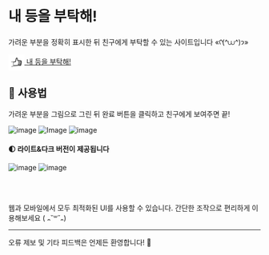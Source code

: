# 내 등을 부탁해!

가려운 부분을 정확히 표시한 뒤 친구에게 부탁할 수 있는 사이트입니다 «ᡣ(^⩊^)𐭩»

<a href="https://nyangzzi.github.io/plz-back">
  <img src="public/icon_hand.svg" width="32" height="32" align="center"/> 내 등을 부탁해!
</a>

## 📱 사용법

가려운 부분을 그림으로 그린 뒤 완료 버튼을 클릭하고 친구에게 보여주면 끝!
<div>
  <img width="300" alt="image" src="https://github.com/user-attachments/assets/8cf44049-1813-4dec-8519-965ae466553a" />
  <img width="300" alt="Image" src="https://github.com/user-attachments/assets/4df13f18-378a-4081-8401-b090a93cb327" />
  <img width="300" alt="image" src="https://github.com/user-attachments/assets/b336eb8d-1175-4a75-85db-2d455ad7e201" />
</div>

#### 🌓 라이트&다크 버전이 제공됩니다
<img width="322" alt="image" src="https://github.com/user-attachments/assets/65d6179b-07ea-4988-8d51-0b68d7934417" />
<img width="310" alt="image" src="https://github.com/user-attachments/assets/19d1661e-f299-4ccf-bd02-9fac2e465cd3" />

<br/><br/>

웹과 모바일에서 모두 최적화된 UI를 사용할 수 있습니다.
간단한 조작으로 편리하게 이용해보세요 ( ᎔˘꒳˘᎔)

---
오류 제보 및 기타 피드백은 언제든 환영합니다! 🙌
